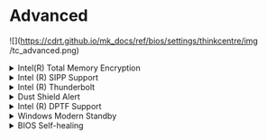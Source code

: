 # Advanced #

![](https://cdrt.github.io/mk_docs/ref/bios/settings/thinkcentre/img
   /tc_advanced.png)

<details><summary>Intel(R) Total Memory Encryption</summary>

Intel(R) Total Memory Encryption(TME) is a technology that encrypts
data written to system memory to protect DRAM data from physical
attacks.

Options:

1. **Disabled** - Default.
2. Enabled.

| WMI Setting name | Values | Locked by SVP |
|:---|:---|:---|
| IntelTotalMemoryEncryption | Disabled, Enabled | yes |


</details>

<details><summary>Intel (R) SIPP Support</summary>

Intel (R) Stable Image Platform Program aligns and stabilizes key Intel platform components, enabling a predictable transition from one technology generation to the next.

Options:

1. **Enabled** - Default.
2. Disabled - disables SIPP.

| WMI Setting name | Values | Locked by SVP |
|:---|:---|:---|
| IntelSIPPSupport | Disabled, Enabled | yes |


</details>

<details><summary>Intel (R) Thunderbolt</summary>

Options:

1.  **Disabled** - Default.
2.  Enabled.

<!-- NO WMI -->


</details>


<details><summary>Dust Shield Alert</summary>

The user is reminded to clean the Dust Shield.

Options:

1.  **Enabled** - Default.
1.  Disabled - disables the Dust Shield alert.

| WMI Setting name | Values | Locked by SVP |
|:---|:---|:---|
| DustShieldAlert | Disabled, Enabled | yes |

!!! info ""
    If the Dust Shield is not cleaned, it will lose its effectiveness and the machine may overheat.


</details>


<details><summary>Intel (R) DPTF Support</summary>

Intel (R) Dynamic Platform and Thermal Framework (DPTF).

IDPTF is a power and thermal management solution, used to resolve fan noise, overheating, and performance-related issues of the system.

Options:

1.  **Enabled** - Default.
2.  Disabled - disables DPTF.

| WMI Setting name | Values | Locked by SVP |
|:---|:---|:---|
| IntelDPTFSupport | Disabled, Enabled | yes |


</details>

<details><summary>Windows Modern Standby</summary>

[Windows Modern Standby](https://docs.microsoft.com/en-us/windows-hardware/design/device-experiences/modern-standby) is the replacement for the legacy Sleep state.

Options:

1. **Enabled** - Default.
2. Disabled - disables Windows Modern Standby.

<!-- NO WMI-->

<!-- MODEL: NOT M70s-->


</details>

<details><summary>BIOS Self-healing</summary>

Allows the BIOS to automatically attempt to recover a corrupted BIOS without needing a recovery file on external media.

Options:

1.  **Enabled** - Default.
2.  Disabled.

| WMI Setting name | Values | Locked by SVP |
|:---|:---|:---|
| BIOSSelfHealing  | Enabled, Disabled | no |


</details>
